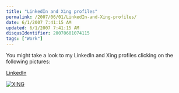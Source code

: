 ```yaml
---
title: "LinkedIn and Xing profiles"
permalink: /2007/06/01/LinkedIn-and-Xing-profiles/
date: 6/1/2007 7:41:15 AM
updated: 6/1/2007 7:41:15 AM
disqusIdentifier: 20070601074115
tags: ["Work"]
---
```

You might take a look to my LinkedIn and Xing profiles clicking on the following pictures:

[LinkedIn](http://www.linkedin.com/in/laurentkempe)
<!-- more -->

[![XING](http://www.xing.com/img/buttons/10_en_btn.gif)](http://www.xing.com/profile/Laurent_Kempe)

